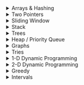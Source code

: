 <details>
  <summary> Arrays & Hashing </summary>

### Duplicate Integer
#### Given an integer array nums, return true if any value appears more than once in the array, otherwise return false.
```cpp
class Solution {
public:
    bool hasDuplicate(vector<int>& nums) {
        unordered_set<int> hash;
        for(auto n: nums) {
            if(hash.count(n)) {
                return true;
            }
            hash.insert(n);
        }
        return false;
    }
};
```

### Is Anagram
#### Given two strings s and t, return true if the two strings are anagrams of each other, otherwise return false.
An anagram is a string that contains the exact same characters as another string, but the order of the characters can be different.
```cpp
class Solution {
public:
    bool isAnagram(string s, string t) {
        unordered_map<char, int> hash;
        for(auto c: s) {
            hash[c]++;
        }
    
        for(auto c: t) {
            if(hash.count(c) == 0) {
                return false;
            }
            if(--hash[c] == 0) {
                hash.erase(c);
            }
        }
        return hash.size() == 0;
    }
};
```

### Top K Elements in List
#### Given an integer array nums and an integer k, return the k most frequent elements within the array.
You may return the output in any order.
```cpp
class Solution {
public:
    vector<int> topKFrequent(vector<int>& nums, int k) {
        priority_queue<pair<int,int>> maxH; // <Frequency, num>
        unordered_map<int,int> count; // num -> frequency
        for(auto n: nums) {
            count[n] += 1;
        }
        for(auto ent: count) {
            maxH.push({ent.second, ent.first});
        }

        vector<int> res;
        while(k > 0 && !maxH.empty()) {
            auto v = maxH.top();
            maxH.pop();
            res.push_back(v.second);
            k--;
        }
        return res;
    }
};
```

### String Encode and Decode
#### Design an algorithm to encode a list of strings to a single string. The encoded string is then decoded back to the original list of strings.
```cpp
class Solution {
public:

    string encode(vector<string>& strs) {
        string result = "";
            
        for (int i = 0; i < strs.size(); i++) {
            string str = strs[i];
            result += to_string(str.size()) + "#" + str; // "[length]#[string]"
        }
        
        //4#neet4#code4#love3#you
        return result;
    }

    vector<string> decode(string s) {
        vector<string> result;
        int i = 0;
        while(i < s.size()) {
            int j = i;
            // Capture string length
            while(s[j] != '#') {
                j++;
            }
            int len = stoi(s.substr(i, j-i));
            string str = s.substr(j+1, len);
            result.push_back(str);
            i = j + 1 + len;
        }
        return result;
    }
};
```

### Products of Array Discluding Self
#### Given an integer array nums, return an array output where output[i] is the product of all the elements of nums except nums[i].
Each product is guaranteed to fit in a 32-bit integer.
Follow-up: Could you solve it in O(n) time without using the division operation?
```cpp
class Solution {
public:
    vector<int> productExceptSelf(vector<int>& nums) {
        int n = nums.size();
        vector<int> res(n, 1);

        // 1,2,3,4
        int prefix = 1;
        for(int i = 0; i < n; i++) {
            res[i] *= prefix;
            prefix *= nums[i];
        }
        // res[i] at the end of each iteration => 1, 1, 2, 6
        // prefix at the end of each iteration => 1, 2, 6, 24

        int postfix = 1;
        for(int i = n-1; i >= 0; i--) {
            res[i] *= postfix;
            postfix *= nums[i];
        }
        // res[i] at the end of each iteration(back to front) => 6, 8, 12, 24
        // postfix at the end of each iteration               => 4, 12, 24, 24
        
        return res; // 24, 12, 8, 6
    }
};
```

### Longest Consecutive Sequence
#### Given an array of integers nums, return the length of the longest consecutive sequence of elements.
A consecutive sequence is a sequence of elements in which each element is exactly 1 greater than the previous element.
You must write an algorithm that runs in O(n) time.

```cpp
class Solution {
public:
    int longestConsecutive(vector<int>& nums) {
        unordered_set<int> hash(nums.begin(), nums.end());
        int ans = 0;
        int length = 0;
        for(int i = 0; i < nums.size();i++) {
            if(hash.count(nums[i]-1) == 0) {
                int length = 1;
                while(hash.count(nums[i] + length)) length++;
                ans = max(ans, length);
            }
        }
        return ans;
    }
};
```
</details>

<details>
  <summary> Two Pointers </summary>
  
  ### Container with Most Water
  #### You are given an integer array `heights` where `heights[i]` represents the height of the ith bar. You may choose any two bars to form a container. Return the maximum amount of water a container can store.
  ```cpp
    int maxArea(vector<int>& heights) {
        int i = 0;
        int j = heights.size()-1;
        int ans = 0;
        for(;i<j;) {
            int area = min(heights[i], heights[j]) * (j-i);
            ans = max(ans, area);
            if(heights[i] < heights[j]) {
                i++;
            } else {
                j--;
            }
        }
        return ans;
    }
  ```
### Trapping Rain Water
#### You are given an array non-negative integers `heights` which represent an elevation map. Each value `heights[i]` represents the height of a bar, which has a width of 1.
```cpp
int trap(vector<int>& height) {
    int left = 0, right = height.size() - 1;
    int leftMax = 0, rightMax = 0, water = 0;
    
    while(left < right) {
        if(height[left] < height[right]) {
            leftMax = max(leftMax, height[left]);
            water += leftMax - height[left];
            left++;
        } else {
            rightMax = max(rightMax, height[right]);
            water += rightMax - height[right];
            right--;
        }
     }
    return water;
}
```
### 3 Sum 
#### Find 3 integers in an array that add up to 0.
```cpp
class Solution {
public:
    vector<vector<int>> threeSum(vector<int>& nums) {
        vector<vector<int>> res;
        sort(nums.begin(), nums.end());
        for(int i = 0; i < nums.size();i++) {
            // Ignore all the processed duplicates
            while(i > 0 && nums[i] == nums[i-1]) i++;

            int l = i + 1;
            int r = nums.size() - 1;
            while(l < r) {
                int sum = nums[i] + nums[l] + nums[r];
                if(sum < 0) {
                    l++;
                } else if(sum > 0) {
                    r--;
                } else {
                    vector<int> triplet{nums[i], nums[l], nums[r]};
                    res.push_back(triplet);
                    while(l < r && nums[l] == triplet[1]) l++;
                    while(l < r && nums[r] == triplet[2]) r--;
                }
            }
        }

        return res;
    }
};

```

### Is Palindrome
#### Given a string, return `true` if it is a palindrome. Return `false` otherwise.
```cpp
class Solution {
public:
    bool isPalindrome(string s) {
        for(int i = 0, j = s.length()-1; i < j; ) {
            if (!isalnum(s[i])) {
                i++;
            } else if (!isalnum(s[j])) {
                j--;
            } else if (tolower(s[i]) != tolower(s[j])) {
                return false;
            } else {
                i++;
                j--;
            }
        }
        return true;
    }
};

```
</details>

<details>
  <summary> Sliding Window </summary>
  
### Longest Substring without duplicates
```cpp
    int lengthOfLongestSubstring(string s) {
        int len = 0;
        vector<bool> hash(128, false);
        int l = 0;
        for(int r = 0;r < s.length();r++){
            while(hash[s[r]]) {
                hash[s[l]] = false;
                l++;
            }
            hash[s[r]] = true;
            len = max(len, r - l + 1);
        }
        return len;
    }
```
### Longest Repeating Substring With Replacement
```cpp
    int characterReplacement(string s, int k) {
        vector<int> count(26, 0);
        int res = 0;
        int maxCount = 0;
        int l = 0;
        int r = 0;
        while(r < s.size()){
            int cur = s[r] - 'A';
            count[cur]++;
            maxCount = max(maxCount, count[cur]);
            
            /* Move the window if the current window size exceeds
               maximum duplicate characters with k replacements
            */
            if(r - l + 1 > k + maxCount) {
                int leftCharIndex = s[l] - 'A';
                count[leftCharIndex]--;
                l++;
            }
            res = max(res, r - l + 1);
            r++;
        }
        return res;
    }
```
### Permutated String inclusion
#### You are given two strings s1 and s2. Return true if s2 contains a permutation of s1, or false otherwise. That means if a permutation of s1 exists as a substring of s2, then return true.
```
Input Examples:
s1 = "abc", s2 = "lecabee" => true
s1 = "abc", s2 = "lecaabee" => false
```
```cpp
    bool checkInclusion(string s1, string s2) {
        vector<int> s1Freq(26,0), s2Freq(26,0);
        int n = s1.length();
        int m = s2.length();
        
        if(n > m) return false;

        for(int i = 0; i < n; i++) {
            s1Freq[s1[i] - 'a']++;
            s2Freq[s2[i] - 'a']++;
        }

        if(s1Freq == s2Freq) return true; // s2 itself is a permutation of s1
        
        // Use sliding window approach
        for(int i = n; i < m;i++) {
            s2Freq[s2[i] - 'a']++;  // Include the next right character into the window
            s2Freq[s2[i-n] - 'a']--; // Remove the first character in the window;
            if(s1Freq == s2Freq) return true;
        }

        return false;
    }
    // O(m), as comparing two vectors is O(26) which takes constant time.
```
### Minimum Window with Characters
#### Given two strings `s` and `t`, return the shortest substring of `s` such that every character in `t`, including duplicates, is present in the substring. Return `""` if there isn't one.
```
Input Examples:
s = "OUZODYXAZV", t = "XYZ" => "YXAZ"
s = "x", t = "xy" => ""
```
```cpp
string minWindow(string s, string t) {
        if(s.empty() || t.empty()) return "";

        unordered_map<char, int> t_count;
        for(auto c : t) {
            t_count[c]++;
        }

        int formed = 0, required = t_count.size();
        unordered_map<char, int> windowCount;

        int left = 0, right = 0;
        int minLen = INT_MAX, minLeft = 0, minRight = 0;
        
        while( right < s.size() ) {
            char c = s[right];
            windowCount[c]++;

            if(t_count.find(c) != t_count.end() && windowCount[c] == t_count[c]) {
                formed++;
            }

            while(left <= right && formed == required) {
                c = s[left];

                if(right - left + 1 < minLen) {
                    minLen = right - left + 1;
                    minLeft = left;
                    minRight = right;
                }

                windowCount[c]--;
                if(t_count.find(c) != t_count.end() && windowCount[c] < t_count[c]) {
                    formed--;
                }
                left++;
            }
            right++;
        }
        return minLen == INT_MAX ? "" : s.substr(minLeft, minLen);
    }
```
### Sliding Window Maximum
Given an array and `k`, return the maximum element in every window of size k within the array.
```
Input: nums = [1,2,1,0,4,2,6], k = 3
Output: [2,2,4,4,6]
```
```cpp
vector<int> maxSlidingWindow(vector<int>& nums, int k) {
        vector<int> res;
        deque<int> dq; // store indices
        int val = INT_MIN;
        for(int i = 0; i < nums.size();i++) {
            // Pop front element every time the dq slides
            if(!dq.empty() && dq.front() == i-k) {
                dq.pop_front();
            }
            // Ensure that dq.front() always contains the largest value
            while(!dq.empty() && nums[dq.back()] < nums[i]) {
                dq.pop_back();
            }
            dq.push_back(i);

            if(i >= k - 1) {
                res.push_back(nums[dq.front()]);
            }
        }
        return res;
    }
```
</details>

<details>
  <summary> Stack </summary>
</details>

<details>
  <summary> Trees </summary>
</details>

<details>
  <summary> Heap / Priority Queue </summary>
</details>

<details>
  <summary> Graphs </summary>
</details>

<details>
  <summary> Tries </summary>
</details>
<details>
  <summary> 1-D Dynamic Programming </summary>
</details>

<details>
  <summary> 2-D Dynamic Programming </summary>
</details>

<details>
  <summary> Greedy </summary>
</details>

<details>
  <summary> Intervals </summary>
</details>
